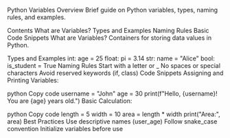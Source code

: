Python Variables 
Overview
Brief guide on Python variables, types, naming rules, and examples.

Contents
What are Variables?
Types and Examples
Naming Rules
Basic Code Snippets
What are Variables?
Containers for storing data values in Python.

Types and Examples
int: age = 25
float: pi = 3.14
str: name = "Alice"
bool: is_student = True
Naming Rules
Start with a letter or _
No spaces or special characters
Avoid reserved keywords (if, class)
Code Snippets
Assigning and Printing Variables:

python
Copy code
username = "John"
age = 30
print(f"Hello, {username}! You are {age} years old.")
Basic Calculation:

python
Copy code
length = 5
width = 10
area = length * width
print("Area:", area)
Best Practices
Use descriptive names (user_age)
Follow snake_case convention
Initialize variables before use
